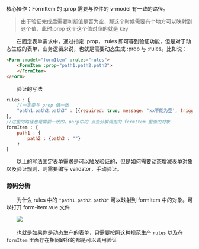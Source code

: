 核心操作：FormItem 的 :prop 需要与控件的 v-model 有一致的路径。

> 由于验证完成后需要判断值是否为空，那这个时候需要有个地方可以映射到这个值，此时:prop 这个这个值对应的就是 key
>

　　在固定表单需求中，通过指定 :prop，:rules 即可等到验证功能，但是对于动态生成的表单，业务逻辑来说，也就是需要动态生成 :prop 与 :rules。比如说：

```html
<Form :model="formItem" :rules="rules">
    <FormItem :prop="path1.path2.path3">
    </FormItem>
</Form>
```

　　验证的写法

```javascript
rules : {
    //一定要与 prop 值一致
    "path1.path2.path3" : [{required: true, message: 'xx不能为空', trigger: 'blur'}]
},
//这里的路径也是需要一致的，porp中的 点会分解调用的 formItem 里面的对象
formItem : {
    path1 : {
        path2 : {path3 : ""}
    }
}
```

　　以上的写法固定表单需求是可以触发验证的，但是如何需要动态增减表单对象以及验证规则，则需要编写 validator，手动验证。

### 源码分析

　　为什么 rules 中的 `"path1.path2.path3"` 可以映射到 formItem 中的对象。可以打开 form-item.vue 文件

　　![](http://img.lsof.fun/2020-08-01-15962120140226.jpg)

　　也就是如果你是动态生产的表单，只需要按照这种规范生产 `rules` 以及在 `formItem` 里面存在相同路径的都是可以调用验证
